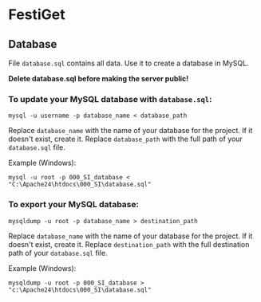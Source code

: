 # FestiGet

## Database

File `database.sql` contains all data. Use it to create a database in MySQL.

**Delete database.sql before making the server public!**

### To update your MySQL database with `database.sql`:

```
mysql -u username -p database_name < database_path
```

Replace `database_name` with the name of your database for the project. If it doesn't exist, create it. Replace `database_path` with the full path of your `database.sql` file.

Example (Windows):

```
mysql -u root -p 000_SI_database < "C:\Apache24\htdocs\000_SI\database.sql"
```

### To export your MySQL database:

```
mysqldump -u root -p database_name > destination_path
```
Replace `database_name` with the name of your database for the project. If it doesn't exist, create it. Replace `destination_path` with the full destination path of your `database.sql` file.

Example (Windows):

```
mysqldump -u root -p 000_SI_database > "c:\Apache24\htdocs\000_SI\database.sql"
```
